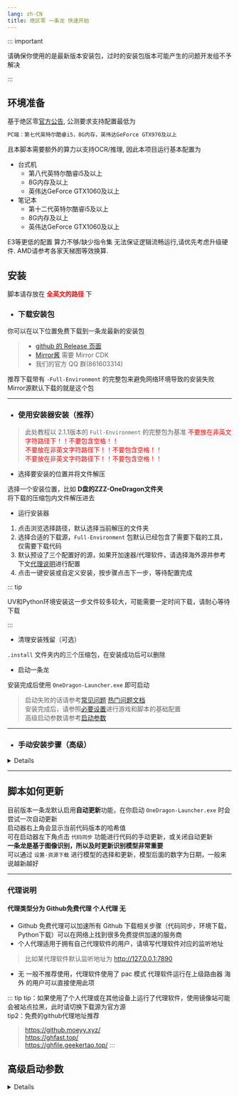 ```yaml
---
lang: zh-CN
title: 绝区零 一条龙 快速开始
---
```


::: important

请确保你使用的是最新版本安装包，过时的安装包版本可能产生的问题开发组不予解决

:::

## 环境准备

基于绝区零[官方公告](https://zzz.mihoyo.com/news/124528?category=279), 公测要求支持配置最低为

```bash
PC端：第七代英特尔酷睿i5，8G内存，英伟达GeForce GTX970及以上
```

且本脚本需要额外的算力以支持OCR/推理, 因此本项目运行基本配置为

- 台式机
  - 第八代英特尔酷睿i5及以上
  - 8G内存及以上
  - 英伟达GeForce GTX1060及以上
- 笔记本
  - 第十二代英特尔酷睿i5及以上
  - 8G内存及以上
  - 英伟达GeForce GTX1060及以上

 E3等更低的配置 算力不够/缺少指令集 无法保证逻辑流畅运行,请优先考虑升级硬件. AMD请参考各家天梯图等效换算.

## 安装

脚本请存放在 <span style="color:red"><strong>全英文的路径</strong></span> 下

- ### 下载安装包

你可以在以下位置免费下载到一条龙最新的安装包
> - [github 的 Release 页面](https://github.com/OneDragon-Anything/ZenlessZoneZero-OneDragon/releases) 
> - [Mirror酱](https://mirrorchyan.com/zh/projects?rid=ZZZ-OneDragon&source=zzzgh-release) 需要 Mirror CDK
> - 我们的官方 QQ 群(861603314)

推荐下载带有 `-Full-Environment` 的完整包来避免网络环境导致的安装失败  
Mirror源默认下载的就是这个包

---

- ### 使用安装器安装（推荐）
> 此处教程以 2.1.1版本的 `Full-Environment` 的完整包为基准
> <font color="red">不要放在非英文字符路径下！！不要包含空格！！</font><br>
> <font color="red">不要放在非英文字符路径下！！不要包含空格！！</font><br>
> <font color="red">不要放在非英文字符路径下！！不要包含空格！！</font><br>

- 选择要安装的位置并将文件解压

选择一个安装位置，比如 **D盘的ZZZ-OneDragon文件夹**  
将下载的压缩包内文件解压进去

- 运行安装器

1. 点击浏览选择路径，默认选择当前解压的文件夹
2. 选择合适的下载源，`Full-Environment` 包默认已经包含了需要下载的工具，仅需要下载代码
3. 默认预设了三个配置好的源，如果开加速器/代理软件，请选择海外源并参考下文[代理说明](#代理说明)进行配置
4. 点击一键安装或自定义安装，按步骤点击下一步，等待配置完成

::: tip

UV和Python环境安装这一步文件较多较大，可能需要一定时间下载，请耐心等待下载

:::
- 清理安装残留（可选）

`.install` 文件夹内的三个压缩包，在安装成功后可以删除

- 启动一条龙

安装完成后使用 `OneDragon-Launcher.exe` 即可启动  
> 启动失败的话请参考[常见问题](faq.md) [热门问题文档](https://www.kdocs.cn/l/cbSJUUNotJ3Z)  
> 安装完成后，请参照[必要设置](./docs/config.md)进行游戏和脚本的基础配置  
> 高级启动参数请参考[启动参数](#高级启动参数)  

---

- ### 手动安装步骤（高级）
<details>

咕咕咕咕

</details>

---

## 脚本如何更新

目前版本一条龙默认启用**自动更新**功能，在你启动 `OneDragon-Launcher.exe` 时会尝试一次自动更新  
启动器右上角会显示当前代码版本的哈希值  
可在启动器左下角点击 `代码同步` 功能进行代码的手动更新，或关闭自动更新  
**一条龙是基于图像识别，所以及时更新识别模型非常重要**  
可以通过 `设置-资源下载` 进行模型的选择和更新，模型后面的数字为日期，一般来说越新越好  

---

### 代理说明

#### 代理类型分为 **Github免费代理 个人代理 无**
- Github 免费代理可以加速所有 Github 下载相关步骤（代码同步，环境下载，Python下载）可以在网络上找到很多免费提供加速的服务商  
- 个人代理适用于拥有自己代理软件的用户，请填写代理软件对应的监听地址
> 比如某代理软件默认监听地址为 http://127.0.0.1:7890
- 无 一般不推荐使用，代理软件使用了 pac 模式 代理软件运行在上级路由器 海外 的用户可以直接使用此项

::: tip
  tip：如果使用了个人代理或在其他设备上运行了代理软件，使用镜像站可能会被站点拉黑，此时请切换下载源为官方源<br>
  tip2：免费的github代理地址推荐<br>
  > https://github.moeyy.xyz/<br>
  > https://ghfast.top/<br>
  > https://ghfile.geekertao.top/
::: 

## 高级启动参数
<details>

你可以使用纯命令行来启动`OneDragon-Launcher.exe`并添加参数以获取一些更加便捷的功能

```shell
usage: OneDragon-Launcher.exe [-h] [-v] [-o] [-c] [-s [SHUTDOWN]] [-i INSTANCE] [-a APP]

绝区零 一条龙 启动器

options:
  -h, --help            显示帮助信息
  -v, --version         显示版本号
  -o, --onedragon       一条龙运行
  -c, --close-game      运行后关闭游戏
  -s [SHUTDOWN], --shutdown [SHUTDOWN]
                        运行后关机，可指定延迟秒数，默认60秒
  -i INSTANCE, --instance INSTANCE
                        指定运行的账号实例，多个用英文逗号分隔，如：1,2
  -a APP, --app APP     指定运行的应用，多个用英文逗号分隔
```

</details>